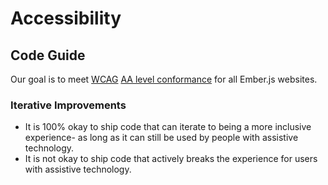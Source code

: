 # Accessibility

## Code Guide

Our goal is to meet [WCAG](https://www.w3.org/WAI/standards-guidelines/aria/) [AA level conformance](https://www.w3.org/WAI/WCAG21/quickref/?currentsidebar=%23col_customize&levels=aaa&technologies=flash%2Csl) for all Ember.js websites.

### Iterative Improvements
- It is 100% okay to ship code that can iterate to being a more inclusive experience- as long as it can still be used by people with assistive technology. 
- It is not okay to ship code that actively breaks the experience for users with assistive technology. 

